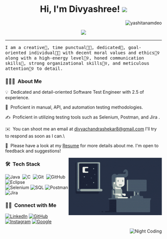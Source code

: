 <h1 align="center">
Hi, I'm Divyashree!
  <img src="https://media.giphy.com/media/hvRJCLFzcasrR4ia7z/giphy.gif" width="30"></h1>
 <img src="https://komarev.com/ghpvc/?username=yashitanamdeo&label=Profile%20Views&color=0e75b6&style=flat" align='right' alt="yashitanamdeo" />
<!--  <img src="https://gpvc.arturio.dev/yashitanamdeo" alt="Profile views" align='right'/> <a href="https://github.com/yashitanamdeo/yashitanamdeo/"> </a> update  -->

<br/>

<!-- Typing SVG by DenverCoder1 - https://github.com/DenverCoder1/readme-typing-svg -->
<p align="center">
  <a href="https://github.com/DenverCoder1/readme-typing-svg"><img src="https://readme-typing-svg.herokuapp.com?lines=Software+Test+Engineer;DS%20|%20AI%20|%20ML%20Enthusiastic;Always%20learning%20new%20things&center=true&width=380&height=45"></a>
</p>
<hr/>
<samp>
I am a creative🎡, time punctual👩‍🎓, dedicated🎯, goal-oriented individual👩‍💻 with decent moral values and ethics🙇‍♀️ along with a high-energy level🤹‍♀️, honed communication skills👐, strong organizational skills👮‍♀️, and meticulous attention🕵️‍♀️ to detail.
</samp>


### 👨🏻‍💻 &nbsp;About Me

💡 &nbsp;Dedicated and detail-oriented Software Test Engineer with 2.5 of experience.

🌱 &nbsp;Proficient in manual, API, and automation testing methodologies.

✍️ &nbsp;Proficient in utilizing testing tools such as Selenium, Postman, and Jira
.

✉️ &nbsp;You can shoot me an email at divyachandrashekar8@gmail.com I'll try to respond as soon as I can.\

📄 &nbsp;Please have a look at my [Resume](https://drive.google.com/file/d/1Vjm_ktzRYHqe_kroWBTMK8RH0ov0Koxo/view?usp=sharing) for more details about me. I'm open to feedback and suggestions!

<img alt="Night Coding" src="https://raw.githubusercontent.com/AVS1508/AVS1508/master/assets/Night-Coding.gif" align="right"/>

### 🛠 &nbsp;Tech Stack


![Java](https://img.shields.io/badge/-Java-05122A?style=flat&logo=Java&logoColor=FFA518)&nbsp;
![C](https://img.shields.io/badge/-C-05122A?style=flat&logo=C&logoColor=A8B9CC)&nbsp;
![Git](https://img.shields.io/badge/-Git-05122A?style=flat&logo=git)&nbsp;
![GitHub](https://img.shields.io/badge/-GitHub-05122A?style=flat&logo=github)&nbsp;
![Eclipse](https://img.shields.io/badge/-Eclipse-05122A?style=flat&logo=eclipse-ide&logoColor=2C2255)\
![Selenium](https://img.shields.io/badge/Selenium-Testing-green?style=flat-square&logo=selenium)
![SQL](https://img.shields.io/badge/SQL-Database-blue?style=flat-square&logo=sql)
![Postman](https://img.shields.io/badge/Postman-Testing-orange?style=flat-square&logo=postman)
![Jira](https://img.shields.io/badge/Jira-Project_Management-blue?style=flat-square&logo=jira)

### 🤝🏻 &nbsp;Connect with Me

<p align="center">
  
[![LinkedIn](https://img.shields.io/badge/LinkedIn-Profile-blue?style=flat-square&logo=linkedin)](https://www.linkedin.com/in/divyashree-c-391300258)
[![GitHub](https://img.shields.io/badge/GitHub-Profile-blue?style=flat-square&logo=github)](https://github.com/Divyayogesha)
[![Instagram](https://img.shields.io/badge/Instagram-Profile-blue?style=flat-square&logo=instagram)](https://www.instagram.com/Divyayogesha)
[![Google](https://img.shields.io/badge/Gmail-Email-red?style=flat-square&logo=google)](mailto:divyachandrashekar8@email.com)
</p>

<div>  
<img alt="Night Coding" src="https://media.istockphoto.com/id/1273058761/vector/tiny-people-testing-quality-assurance-in-software.jpg?s=612x612&w=0&k=20&c=DsNlOqfMpPkHlVEavkrz8atzgOxVSRgZPkGHYH-e1-8=" align="right"/>
</div>














